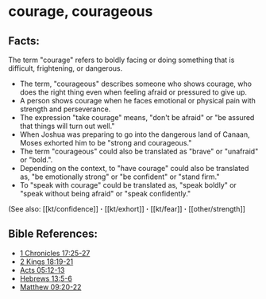# courage, courageous  #

## Facts: ##

The term "courage" refers to boldly facing or doing something that is difficult, frightening, or dangerous. 

* The term, "courageous" describes someone who shows courage, who does the right thing even when feeling afraid or pressured to give up.
* A person shows courage when he faces emotional or physical pain with strength and perseverance.
* The expression "take courage" means, "don't be afraid" or "be assured that things will turn out well."
* When Joshua was preparing to go into the dangerous land of Canaan, Moses exhorted him to be "strong and courageous." 
* The term "courageous" could also be translated as "brave" or "unafraid" or "bold.".
* Depending on the context, to "have courage" could also be translated as, "be emotionally strong" or "be confident" or "stand firm."
* To "speak with courage" could be translated as, "speak boldly" or "speak without being afraid" or "speak confidently."

(See also: [[kt/confidence]] **·** [[kt/exhort]] **·** [[kt/fear]] **·** [[other/strength]]

## Bible References: ##

* [1 Chronicles 17:25-27](en/tn/1ch/help/17/25)
* [2 Kings 18:19-21](en/tn/2ki/help/18/19)
* [Acts 05:12-13](en/tn/act/help/05/12)
* [Hebrews 13:5-6](en/tn/heb/help/13/05)
* [Matthew 09:20-22](en/tn/mat/help/09/20)